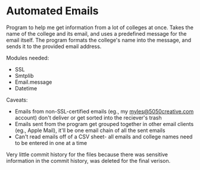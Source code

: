 # Automated Emails
Program to help me get information from a lot of colleges at once. Takes the name of the college and its email, and uses a predefined message for the email itself. The program formats the college's name into the message, and sends it to the provided email address.

Modules needed: 
- SSL
- Smtplib
- Email.message
- Datetime

Caveats: 
- Emails from non-SSL-certified emails (eg., my myles@5050creative.com account) don't deliver or get sorted into the reciever's trash
- Emails sent from the program get grouped together in other email clients (eg., Apple Mail), it'll be one email chain of all the sent emails
- Can't read emails off of a CSV sheet- all emails and college names need to be entered in one at a time

Very little commit history for the files because there was sensitive information in the commit history, was deleted for the final verison.
